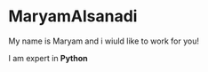 # MaryamAlsanadi
 
My name is Maryam and i wiuld like to work for you!

I am expert in <b>Python</b>
